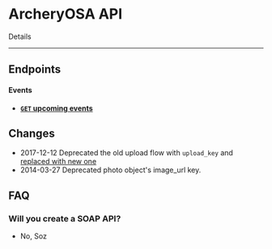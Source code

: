 # ArcheryOSA API

Details
***



## Endpoints

#### Events

- **[<code>GET</code> upcoming events](https://github.com/steveclifton/ArcheryOSA-v.3/blob/master/api-documentation/GET_upcomingevents.md)**


## Changes

* 2017-12-12 Deprecated the old upload flow with `upload_key` and [replaced with new one](https://github.com/500px/api-documentation/blob/master/basics/upload.md)
* 2014-03-27 Deprecated photo object's image_url key.

## FAQ
### Will you create a SOAP API?

 - No, Soz